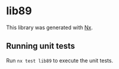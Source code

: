 # lib89

This library was generated with [Nx](https://nx.dev).

## Running unit tests

Run `nx test lib89` to execute the unit tests.
